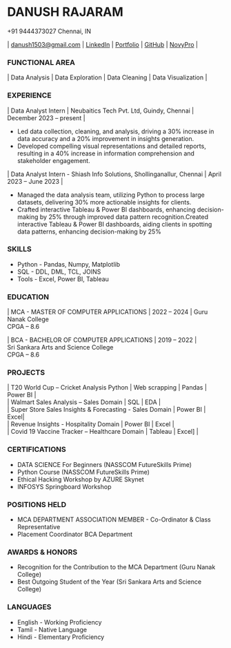 # DANUSH RAJARAM

+91 9444373027   Chennai, IN

| [danush1503@gmail.com](https://mail.google.com/mail/u/0/#inbox?compose=jrjtWvNcsMsPCZjtdcvbggptFpntcxSkKDHCsjGCZwmsRVPgxzjrZDjKDGHJmRQpxrqfBnvX) |  [LinkedIn](https://www.linkedin.com/in/danushrajaram/) |  [Portfolio](https://danush-r.github.io/portfolio/) |  [GitHub](https://github.com/Danush-R) |  [NovyPro](https://www.novypro.com/profile_projects/danush) |

### FUNCTIONAL AREA
|  Data Analysis  | Data Exploration |  Data Cleaning  |  Data Visualization |

### EXPERIENCE
| Data Analyst Intern | Neubaitics Tech Pvt. Ltd, Guindy, Chennai | December 2023 – present |
  - Led data collection, cleaning, and analysis, driving a 30% increase in data accuracy and a 20% improvement in insights generation.
  - Developed compelling visual representations and detailed reports, resulting in a 40% increase in information comprehension and stakeholder engagement.

| Data Analyst Intern - Shiash Info Solutions, Shollinganallur, Chennai | April 2023 – June 2023 |
  - Managed the data analysis team, utilizing Python to process large datasets, delivering 30% more actionable insights for clients.
  - Crafted interactive Tableau & Power BI dashboards, enhancing decision-making by 25% through improved data pattern recognition.Created interactive Tableau      & Power BI dashboards, aiding clients in spotting data patterns, enhancing decision-making by 25%

### SKILLS
  - Python - Pandas, Numpy, Matplotlib
  - SQL - DDL, DML, TCL, JOINS
  - Tools - Excel, Power BI, Tableau 

### EDUCATION  
| MCA - MASTER OF COMPUTER APPLICATIONS | 2022 – 2024 |
Guru Nanak College  
CPGA – 8.6  

| BCA - BACHELOR OF COMPUTER APPLICATIONS | 2019 – 2022 |    
Sri Sankara Arts and Science College  
CPGA – 8.6

### PROJECTS
| T20 World Cup – Cricket Analysis Python | Web scrapping | Pandas | Power BI |      
| Walmart Sales Analysis – Sales Domain | SQL | EDA |    
| Super Store Sales Insights & Forecasting - Sales Domain | Power BI | Excel|  
| Revenue Insights - Hospitality Domain | Power BI | Excel |  
| Covid 19 Vaccine Tracker – Healthcare Domain | Tableau | Excel] |   

### CERTIFICATIONS
- DATA SCIENCE For Beginners (NASSCOM FutureSkills Prime)
- Python Course (NASSCOM FutureSkills Prime)
- Ethical Hacking Workshop by AZURE Skynet
- INFOSYS Springboard Workshop

### POSITIONS HELD
- MCA DEPARTMENT ASSOCIATION MEMBER - Co-Ordinator & Class Representative
- Placement Coordinator BCA Department

### AWARDS & HONORS
- Recognition for the Contribution to the MCA Department (Guru Nanak College)
- Best Outgoing Student of the Year (Sri Sankara Arts and Science College)

### LANGUAGES
 - English - Working Proficiency
 - Tamil - Native Language
 - Hindi - Elementary Proficiency


